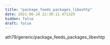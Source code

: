 ```yaml
---
title: "package_feeds_packages_libevhtp"
date: 2021-06-20 22:30:11.471329
hidden: false
draft: false
---
```


ath79/generic/package_feeds_packages_libevhtp

